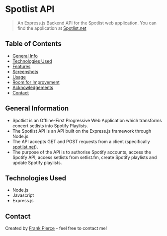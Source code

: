 # Spotlist API
> An Express.js Backend API for the Spotlist web application.
> You can find the application at [Spotlist.net](https://www.spotlist.net)

## Table of Contents
* [General Info](#general-information)
* [Technologies Used](#technologies-used)
* [Features](#features)
* [Screenshots](#screenshots)
* [Usage](#usage)
* [Room for Improvement](#room-for-improvement)
* [Acknowledgements](#acknowledgements)
* [Contact](#contact)


## General Information
- Spotlist is an Offline-First Progressive Web Application which transforms concert setlists into Spotify Playlists.
- The Spotlist API is an API built on the Express.js framework through Node.js
- The API accepts GET and POST requests from a client (specifically [spotlist.net](https://www.spotlist.net)).
- The purpose of the API is to authorise Spotify accounts, access the Spotify API, access setlists from setlist.fm, create Spotify playlists and update Spotify playlists.


## Technologies Used
- Node.js
- Javascript
- Express.js


## Contact
Created by [Frank Pierce](https://www.frankpierce.me/) - feel free to contact me!
